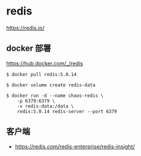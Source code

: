 # redis

<https://redis.io/>

## docker 部署

<https://hub.docker.com/_/redis>

```shell
$ docker pull redis:5.0.14

$ docker volume create redis-data

$ docker run -d --name chaos-redis \
	-p 6379:6379 \
    -v redis-data:/data \
	redis:5.0.14 redis-server --port 6379
```

## 客户端

- <https://redis.com/redis-enterprise/redis-insight/>